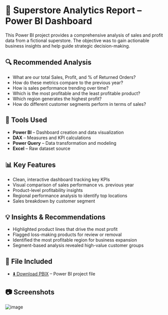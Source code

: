 # 🍕 Superstore Analytics Report – Power BI Dashboard

This Power BI project provides a comprehensive analysis of sales and profit data from a fictional superstore. The objective was to gain actionable business insights and help guide strategic decision-making.

## 🔍 Recommended Analysis
- What are our total Sales, Profit, and % of Returned Orders?
- How do these metrics compare to the previous year?
- How is sales performance trending over time?
- Which is the most profitable and the least profitable product?
- Which region generates the highest profit?
- How do different customer segments perform in terms of sales?

## 🔧 Tools Used
- **Power BI** – Dashboard creation and data visualization  
- **DAX** – Measures and KPI calculations  
- **Power Query** – Data transformation and modeling  
- **Excel** – Raw dataset source  

## 📊 Key Features
- Clean, interactive dashboard tracking key KPIs  
- Visual comparison of sales performance vs. previous year  
- Product-level profitability insights  
- Regional performance analysis to identify top locations  
- Sales breakdown by customer segment  

## 💡 Insights & Recommendations
- Highlighted product lines that drive the most profit  
- Flagged loss-making products for review or removal  
- Identified the most profitable region for business expansion  
- Segment-based analysis revealed high-value customer groups  

## 📁 File Included
- [⬇️ Download PBIX](http://github.com/aamir24th/Pizza-Sales-Report/blob/main/Pizza%20Sales%20Report.pbix) – Power BI project file
  

## 📷 Screenshots 
![image](https://github.com/user-attachments/assets/73e8cb00-f52e-47c4-a230-254fc14690fc)


